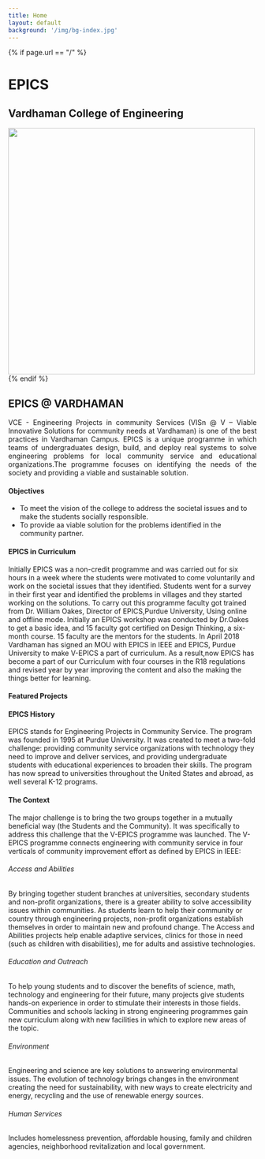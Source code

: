 ```yaml
---
title: Home
layout: default
background: '/img/bg-index.jpg'
---
```


<!-- Home Intro
================================================== -->
{% if page.url == "/" %} 
<div class="rounded mb-5 hero">
  <div class="row align-items-center justify-content-between">
    <div class="col-md-6">
      <h1 class="font-weight-bold mb-4 serif-font">EPICS</h1>
      <h2 class="mb-4">Vardhaman College of Engineering</h2>
      <!--a href="{{site.baseurl}}/about" class="btn btn-dark text-white px-5 btn-lg">About me</a-->
    </div>
    <div class="col-md-6 text-right pl-0 pl-lg-4">
      <img class="intro" height="500" src="{{site.baseurl}}/assets/images/intro.png">      
    </div>
  </div>
</div>
{% endif %}

## EPICS @ VARDHAMAN
<p align="justify">VCE - Engineering Projects in community Services (VISn @ V – Viable Innovative Solutions for community needs at Vardhaman) is one of the best practices in Vardhaman Campus. EPICS is a unique programme in which teams of undergraduates design, build, and deploy real systems to solve engineering problems for local community service and educational organizations.The programme focuses on identifying the needs of the society and providing a viable and sustainable solution. </p>

#### Objectives
* To meet the vision of the college to address the societal issues and to make the students socially responsible.
* To provide aa viable solution for the problems identified in the community partner.

#### EPICS in Curriculum
Initially EPICS was a non-credit programme and was carried out for six hours in a week where the students were motivated to come voluntarily and work on the societal issues that they identified. Students went for a survey in their first year and identified the problems in villages and they started working on the solutions. To carry out this programme faculty got trained from Dr. William Oakes, Director of EPICS,Purdue University, Using online and offline mode. Initially an EPICS workshop was conducted by Dr.Oakes to get a basic idea, and 15 faculty got certified on Design Thinking, a six-month course. 15 faculty are the mentors for the students. In April 2018 Vardhaman has signed an MOU with EPICS in IEEE and EPICS, Purdue University to make V-EPICS a part of curriculum. As a result,now EPICS has become a part of our Curriculum with four courses in the R18 regulations and revised year by year improving the content and also the making the things better for learning.

#### Featured Projects

#### EPICS History
EPICS stands for Engineering Projects in Community Service. The program was founded in 1995 at Purdue University. It was created to meet a two-fold challenge: providing community service organizations with technology they need to improve and deliver services, and providing undergraduate students with educational experiences to broaden their skills. The program has now spread to universities throughout the United States and abroad, as well several K-12 programs.

#### The Context
The major challenge is to bring the two groups together in a mutually beneficial way (the Students and the Community). It was specifically to address this challenge that the V-EPICS programme was launched. The V-EPICS programme connects engineering with community service in four verticals of community improvement effort as defined by EPICS in IEEE:

###### Access and Abilities
By bringing together student branches at universities, secondary students and non-profit organizations, there is a greater ability to solve accessibility issues within communities. As students learn to help their community or country through engineering projects, non-profit organizations establish themselves in order to maintain new and profound change. The Access and Abilities projects help enable adaptive services, clinics for those in need (such as children with disabilities), me for adults and assistive technologies.

###### Education and Outreach
To help young students and to discover the benefits of science, math, technology and engineering for their future, many projects give students hands-on experience in order to stimulate their interests in those fields. Communities and schools lacking in strong engineering programmes gain new curriculum along with new facilities in which to explore new areas of the topic.

###### Environment
Engineering and science are key solutions to answering environmental issues. The evolution of technology brings changes in the environment creating the need for sustainability, with new ways to create electricity and energy, recycling and the use of renewable energy sources.

###### Human Services
Includes homelessness prevention, affordable housing, family and children agencies, neighborhood revitalization and local government.

